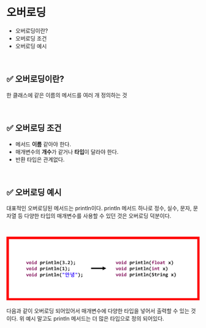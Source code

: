 # 오버로딩

-   오버로딩이란?
-   오버로딩 조건
-   오버로딩 예시

<br>

## ✅ 오버로딩이란?

한 클래스에 같은 이름의 메서드를 여러 개 정의하는 것

<br>

## ✅ 오버로딩 조건

-   메서드 **이름** 같아야 한다.
-   매개변수의 **개수**가 같거나 **타입**이 달라야 한다.
-   반환 타입은 관계없다.

<br>

## ✅ 오버로딩 예시

대표적인 오버로딩된 메서드는 println이다.  println 메서드 하나로 정수, 실수, 문자, 문자열 등 다양한 타입의 매개변수를 사용할 수 있던 것은 오버로딩 덕분이다.

<br>

![1](img/overloading/1.png)

다음과 같이 오버로딩 되어있어서 매개변수에 다양한 타입을 넣어서 출력할 수 있는 것이다. 위 예시 말고도 println 메서드는 더 많은 타입으로 정의 되어있다.
